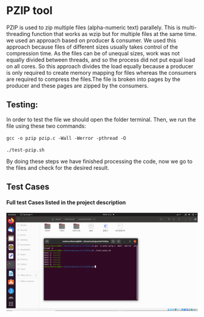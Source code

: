 
# PZIP tool

PZIP is used to zip multiple files (alpha-numeric text) parallely. This is multi-threading function that works as wzip but for multiple files at the same time.
we used an approach based on producer & consumer. We used this approach because files of different sizes usually takes control of the compression time. As the files can be of unequal sizes, work was not equally divided between threads, and so the process did not put equal load on all cores. So this approach divides 
the load equally because a producer is only required to create memory mapping for files whereas the consumers are required to compress the files.The file is broken into pages by the producer and these pages are zipped by the consumers. 


## Testing:
In order to test the file we should open the folder terminal. Then, we run the file using these two commands:

`gcc -o pzip pzip.c -Wall -Werror -pthread -O`

`./test-pzip.sh`

By doing these steps we have finished processing the code, now we go to the files and check for the desired result.

## Test Cases

#### Full test Cases listed in the project description 
![](https://github.com/MahmoudKamal01/OS-project-1/blob/main/PZIP/parallelzip.PNG)



